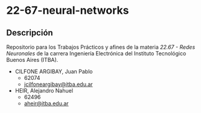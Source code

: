 # 22-67-neural-networks

## Descripción

Repositorio para los Trabajos Prácticos y afines de la materia *22.67 - Redes Neuronales* de la carrera Ingeniería Electrónica del Instituto Tecnológico Buenos Aires (ITBA).
  
* CILFONE ARGIBAY, Juan Pablo
  * 62074
  * [jcilfoneargibay@itba.edu.ar](mailto:jcilfoneargibay@itba.edu.ar)
* HEIR, Alejandro Nahuel
  * 62496
  * [aheir@itba.edu.ar](mailto:aheir@itba.edu.ar)

